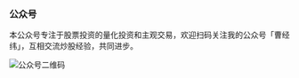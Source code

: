 ### 公众号
本公众号专注于股票投资的量化投资和主观交易，欢迎扫码关注我的公众号「曹经纬」，互相交流炒股经验，共同进步。

![公众号二维码](https://img-blog.csdnimg.cn/20210912010958341.png)
